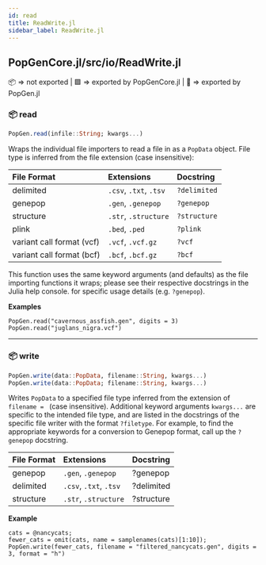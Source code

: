 ```yaml
---
id: read
title: ReadWrite.jl
sidebar_label: ReadWrite.jl
---
```

## PopGenCore.jl/src/io/ReadWrite.jl
📦  => not exported | 
🟪 => exported by PopGenCore.jl | 
🔵 => exported by PopGen.jl

### 📦 read
```julia
PopGen.read(infile::String; kwargs...)
```
Wraps the individual file importers to read a file in as a `PopData` object. File type is
inferred from the file extension (case insensitive):

| File Format         | Extensions             | Docstring     |
| :------------------ | :--------------------- | :------------ |
| delimited           | `.csv`, `.txt`, `.tsv` | `?delimited`  |
| genepop             | `.gen`, `.genepop`     | `?genepop`    |
| structure           | `.str`, `.structure`   | `?structure`  |
| plink               | `.bed`, `.ped`  | `?plink`  |
| variant call format (vcf) | `.vcf`, `.vcf.gz`| `?vcf`  |
| variant call format (bcf) | `.bcf`, `.bcf.gz`| `?bcf`  |

This function uses the same keyword arguments (and defaults) as the file importing
functions it wraps; please see their respective docstrings in the Julia help console.
for specific usage details (e.g. `?genepop`).

**Examples**
```
PopGen.read("cavernous_assfish.gen", digits = 3)
PopGen.read("juglans_nigra.vcf")
```

----

### 📦 write
```julia
PopGen.write(data::PopData, filename::String, kwargs...)
PopGen.write(data::PopData; filename::String, kwargs...)
```
Writes `PopData` to a specified file type inferred from the extension of `filename = ` (case insensitive). Additional keyword
arguments `kwargs...` are specific to the intended file type, and are listed in the docstrings of the specific
file writer with the format `?filetype`. For example, to find the appropriate keywords for a conversion
to Genepop format, call up the `?genepop` docstring.

| File Format | Extensions             | Docstring          |
| :---------- | :--------------------- | :----------------- |
| genepop     | `.gen`, `.genepop`     | ?genepop   |
| delimited   | `.csv`, `.txt`, `.tsv` | ?delimited |
| structure   | `.str`, `.structure`   | ?structure |

**Example**
```
cats = @nancycats;
fewer_cats = omit(cats, name = samplenames(cats)[1:10]);
PopGen.write(fewer_cats, filename = "filtered_nancycats.gen", digits = 3, format = "h")
```